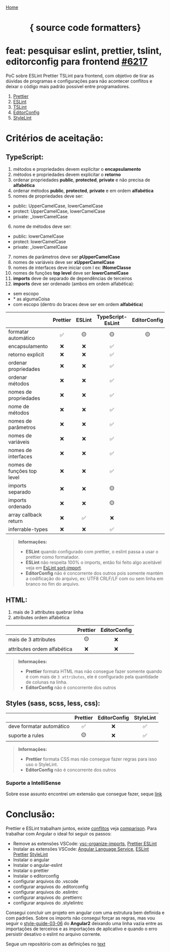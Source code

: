 [Home](./README.md)

<center>
  <h1>{ source code formatters}</h1>
</center>

# feat: pesquisar eslint, prettier, tslint, editorconfig para frontend [#6217](https://dev.azure.com/glok/Bibliotecas/_sprints/taskboard/Bibliotecas%20Team/Bibliotecas/Sprint%201?workitem=6217)

PoC sobre ESLint Prettier TSLint para frontend, com objetivo de tirar as dúvidas de programas e configurações para não acontecer conflitos e deixar o código mais padrão possível entre programadores.

1. [Prettier](./docs/1.prettier.md)
2. [ESLint](./docs/2.eslint.md)
3. [TSLint](./docs/3.tslint.md)
4. [EditorConfig](./docs/4.editorconfig.md)
5. [StyleLint](./docs/5.stylelint.md)

# Critérios de aceitação:

## TypeScript:

1. métodos e propriedades devem explicitar o **encapsulamento**
2. métodos e propriedades devem explicitar o **retorno**
3. ordenar propriedades **public**, **protected**, **private** e não precisa de **alfabética**
4. ordenar métodos **public**, **protected**, **private** e em ordem **alfabética**
5. nomes de propriedades deve ser:

- public: UpperCamelCase, lowerCamelCase
- protect: UpperCamelCase, lowerCamelCase
- private: \_lowerCamelCase

6. nome de métodos deve ser:

- public: lowerCamelCase
- protect: lowerCamelCase
- private: \_lowerCamelCase

7. nomes de parâmetros deve ser **pUpperCamelCase**
8. nomes de variáveis deve ser **xUpperCamelCase**
9. nomes de interfaces deve iniciar com I ex: **INomeClasse**
10. nomes de funções **top level** deve ser **lowerCamelCase**
11. **imports** deve de separado de dependências de terceiros
12. **imports** deve ser ordenado (ambos em ordem alfabética):

- sem escopo
- \* as algumaCoisa
- com escopo (dentro do braces deve ser em ordem **alfabética**)

|                            | Prettier | ESLint | TypeScript-EsLint | EditorConfig |
| -------------------------- | :------: | :----: | :---------------: | :----------: |
| formatar automático        |    ✅    |   🟡   |        🟡         |      🟡      |
| encapsulamento             |    ❌    |   ❌   |        ✅         |              |
| retorno explicit           |    ❌    |   ❌   |        ✅         |              |
| ordenar propriedades       |    ❌    |   ❌   |        ✅         |              |
| ordenar métodos            |    ❌    |   ❌   |        ✅         |              |
| nomes de propriedades      |    ❌    |   ❌   |        ✅         |              |
| nome de métodos            |    ❌    |   ❌   |        ✅         |              |
| nomes de parâmetros        |    ❌    |   ❌   |        ✅         |              |
| nomes de variáveis         |    ❌    |   ❌   |        ✅         |              |
| nomes de interfaces        |    ❌    |   ❌   |        ✅         |              |
| nomes de funções top level |    ❌    |   ❌   |        ✅         |              |
| imports separado           |    ❌    |   ❌   |        🟡         |              |
| imports ordenado           |    ❌    |   ❌   |        🟡         |              |
| array callback return      |    ❌    |   ✅   |        ❌         |              |
| inferrable-types           |    ❌    |   ❌   |        ✅         |              |

> **Informações:**
>
> - **ESLint** quando configurado com prettier, o eslint passa a usar o prettier como formatador.
> - **ESLint** não respeita 100% o imports, então foi feito algo aceitável veja em [EsLint sort-import](./docs/2.eslint.md#sort-imports).
> - **EditorConfig** não é concorrente dos outros pois somente mantém a codificação do arquivo, ex: UTF8 CRLF/LF com ou sem linha em branco no fim do arquivo.

## HTML:

1. mais de 3 attributes quebrar linha
2. attributes ordem alfabética

|                             | Prettier | EditorConfig |
| --------------------------- | :------: | :----------: |
| mais de 3 attributes        |    🟡    |      ❌      |
| attributes ordem alfabética |    ❌    |      ❌      |

> **Informações:**
>
> - **Prettier** formata HTML mas não consegue fazer somente quando é com mais de `3 attributes`, ele é configurado pela quantidade de colunas na linha.
> - **EditorConfig** não é concorrente dos outros

## Styles (sass, scss, less, css):

|                          | Prettier | EditorConfig | StyleLint |
| ------------------------ | :------: | :----------: | :-------: |
| deve formatar automático |    ✅    |      ❌      |    ✅     |
| suporte a rules          |    🟡    |      ❌      |    ✅     |

> **Informações:**
>
> - **Prettier** formata CSS mas não consegue fazer regras para isso uso o StyleLint.
> - **EditorConfig** não é concorrente dos outros

### Suporte a IntelliSense

Sobre esse assunto encontrei um extensão que consegue fazer, seque [link](https://marketplace.visualstudio.com/items?itemName=mrmlnc.vscode-scss)

# Conclusão:

Prettier e ESLint trabalham juntos, existe [conflitos](https://prettier.io/docs/en/install.html#eslint-and-other-linters) veja [comparison](https://prettier.io/docs/en/comparison.html). Para trabalhar com Angular o ideal foi seguir os passos:

- Remove as extensões VSCode:
  [vsc-organize-imports](https://marketplace.visualstudio.com/items?itemName=alfnielsen.vsc-organize-imports),
  [Prettier ESLint](https://marketplace.visualstudio.com/items?itemName=rvest.vs-code-prettier-eslint)
- Instalar as extensões VSCode:
  [Angular Language Service](https://marketplace.visualstudio.com/items?itemName=Angular.ng-template),
  [ESLint](https://marketplace.visualstudio.com/items?itemName=dbaeumer.vscode-eslint)
  [Prettier](https://marketplace.visualstudio.com/items?itemName=esbenp.prettier-vscode)
  [StyleLint](https://marketplace.visualstudio.com/items?itemName=stylelint.vscode-stylelint)
- Instalar o angular
- Instalar o angular-eslint
- Instalar o prettier
- Instalar o editorconfig
- configurar arquivos do .vscode
- configurar arquivos do .editorconfig
- configurar arquivos do .eslintrc
- configurar arquivos do .prettierrc
- configurar arquivos do .stylelintrc

Consegui concluir um projeto em angular com uma estrutura bem definida e com padrões.
Sobre os imports não consegui forçar as regras, mas vou seguir o [style-guide-03-06](https://v2.angular.io/docs/ts/latest/guide/style-guide.html#!#03-06) do **Angular2** deixando uma linha vazia entre as importações de terceiros e as importações de aplicativo e quando o erro persistir desativo o eslint no arquivo corrente.

Segue um repositório com as definições no [text](https://github)
